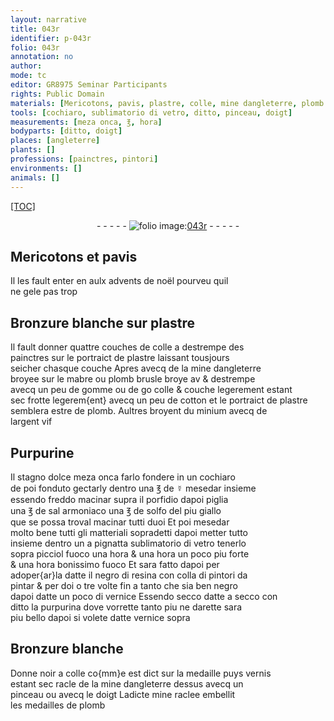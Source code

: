 ```yaml
---
layout: narrative
title: 043r
identifier: p-043r
folio: 043r
annotation: no
author:
mode: tc
editor: GR8975 Seminar Participants
rights: Public Domain
materials: [Mericotons, pavis, plastre, colle, mine dangleterre, plomb brusle, gomme, cotton, plomb, minium, argent vif, Purpurine, stagno, ☿, porfidio, sal armoniaco, solfo, vetro, negro di resina, colla, vernice, purpurina, vernis, mine]
tools: [cochiaro, sublimatorio di vetro, ditto, pinceau, doigt]
measurements: [meza onca, ℥, hora]
bodyparts: [ditto, doigt]
places: [angleterre]
plants: []
professions: [painctres, pintori]
environments: []
animals: []
---
```


<p><a href="{{site.url}}/{{base.url}}/diplomatic/">[TOC]</a></p><div class="folio" align="center">- - - - - <a href="http://gallica.bnf.fr/ark:/12148/btv1b10500001g/f91.image" target="_blank"><img src="https://cu-mkp.github.io/2017-workshop-edition/assets/photo-icon.png" alt="folio image: " style="display:inline-block; margin-bottom:-3px;"/>043r</a> - - - - - </div>  
  

## <span class="m">Mericotons</span> et <span class="m">pavis</span>

 
Il les fault enter <span class="del">en</span> aulx <span class="tmp">advents de noël</span> pourveu quil<br/> ne gele pas trop
 
 
  

## Bronzure blanche sur <span class="m">plastre</span>

 
Il fault donner quattre couches de <span class="m">colle</span> a destrempe des<br/> <span class="pro">painctres</span> sur le portraict de <span class="m">plastre</span> laissant tousjours<br/> seicher chasque couche Apres avecq de la <span class="m">mine d<span class="pl">angleterre</span></span><br/> broyee sur le mabre ou <span class="m">plomb brusle</span> broye <span class="del">av</span> & destrempe<br/> avecq un peu de <span class="m">gomme</span> ou de <span class="del">go</span> <span class="m">colle</span> <span class="del">&</span> couche legerement estant<br/> sec frotte legerem{ent} avecq un peu de <span class="m">cotton</span> et le portraict de <span class="m">plastre</span><br/> semblera estre de <span class="m">plomb</span>. Aultres broyent du <span class="m">minium</span> avecq de<br/> l<span class="m">argent vif</span>
 
 
  

## <span class="m">Purpurine</span>

 
Il <span class="m">stagno</span> dolce <span class="ms">meza onca</span> farlo fondere in un <span class="tl">cochiaro</span><br/> de poi fonduto gectarly dentro una <span class="ms">℥</span> de <span class="m">☿</span> mesedar insieme<br/> essendo freddo macinar supra il <span class="m">porfidio</span> dapoi piglia<br/> una <span class="ms">℥</span> de <span class="m">sal armoniaco</span> una <span class="ms">℥</span> de <span class="m">solfo</span> del piu giallo<br/> que se possa troval macinar tutti duoi Et poi mesedar<br/> molto bene tutti gli matteriali sopradetti dapoi metter tutto<br/> insieme dentro un <span class="del">a pignatta</span> <span class="tl">sublimatorio di <span class="m">vetro</span></span> tenerlo<br/> sopra picciol fuoco una <span class="ms"><span class="tmp">hora</span></span> & una <span class="ms"><span class="tmp">hora</span></span> un poco piu forte<br/> & una <span class="ms"><span class="tmp">hora</span></span> bonissimo fuoco Et sara fatto dapoi per<br/> adoper{ar}la datte il <span class="m">negro di resina</span> con <span class="m">colla</span> di <span class="pro">pintori</span> da<br/> pintar <span class="del">&</span> per doi o tre volte fin a tanto che sia ben negro<br/> dapoi datte un poco di <span class="m">vernice</span> Essendo secco datte a secco con<br/> <span class="tl"><span class="bp">ditto</span></span> la <span class="m">purpurina</span> dove vorrette tanto piu ne darette sara<br/> piu bello dapoi si volete datte <span class="m">vernice</span> sopra
 
 
  

## Bronzure blanche

 
Donne noir a <span class="m">colle</span> co{mm}e est dict sur la medaille puys <span class="m">vernis</span><br/> estant sec racle de la <span class="m">mine d<span class="pl">angleterre</span></span> dessus avecq un<br/> <span class="tl">pinceau</span> ou avecq le <span class="tl"><span class="bp">doigt</span></span> Ladicte <span class="m">mine</span> raclee embellit<br/> les medailles de <span class="m">plomb</span>
 
